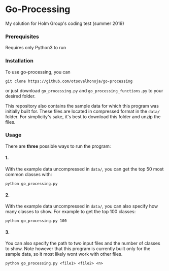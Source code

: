 # Go-Processing

My solution for Holm Group's coding test (summer 2019)

### Prerequisites

Requires only Python3 to run 

### Installation

To use go-processing, you can
```
git clone https://github.com/otsovelhonoja/go-processing
```
or just download `go_processing.py` and `go_processing_functions.py` to your desired folder.  

This repository also contains the sample data for which this program was initially built for. These files are located in compressed format in the `data/` folder. For simplicity's sake, it's best to download this folder and unzip the files.

### Usage

There are **three** possible ways to run the program:

#### 1.
With the example data uncompressed in `data/`, you can get the top 50 most common classes with:

```
python go_processing.py
```

#### 2.
With the example data uncompressed in `data/`, you can also specify how many classes to show. For example to get the top 100 classes:
```
python go_processing.py 100
```

#### 3.
You can also specify the path to two input files and the number of classes to show. Note however that this program is currently built only for the sample data, so it most likely wont work with other files.
```
python go_processing.py <file1> <file2> <n>
```